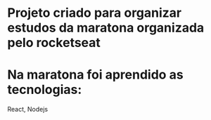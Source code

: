 # Projeto criado para organizar estudos da maratona organizada pelo rocketseat
# Na maratona foi aprendido as tecnologias:
  React, Nodejs 
